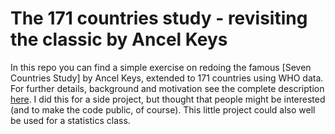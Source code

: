 # The 171 countries study - revisiting the classic by Ancel Keys

In this repo you can find a simple exercise on redoing the famous [Seven Countries Study] by Ancel Keys, extended to 171 countries using WHO data. For further details, background and motivation see the complete description [here](171_countries_study.html). I did this for a side project, but thought that people might be interested (and to make the code public, of course). This little project could also well be used for a statistics class.
